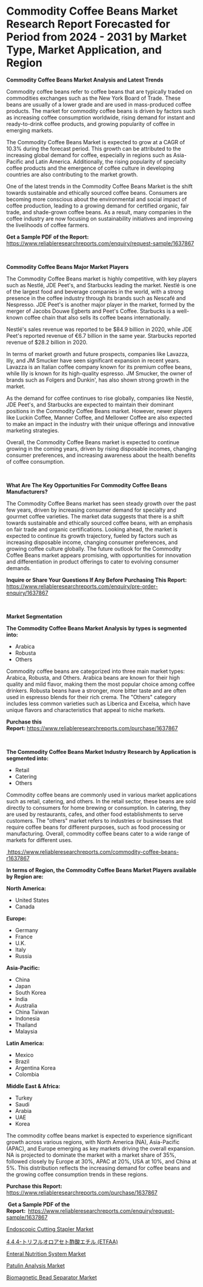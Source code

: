 <p><h1>Commodity Coffee Beans Market Research Report Forecasted for Period from 2024 -  2031 by Market Type, Market Application, and Region</h1></p><p><strong>Commodity Coffee Beans Market Analysis and Latest Trends</strong></p>
<p><p>Commodity coffee beans refer to coffee beans that are typically traded on commodities exchanges such as the New York Board of Trade. These beans are usually of a lower grade and are used in mass-produced coffee products. The market for commodity coffee beans is driven by factors such as increasing coffee consumption worldwide, rising demand for instant and ready-to-drink coffee products, and growing popularity of coffee in emerging markets.</p><p>The Commodity Coffee Beans Market is expected to grow at a CAGR of 10.3% during the forecast period. This growth can be attributed to the increasing global demand for coffee, especially in regions such as Asia-Pacific and Latin America. Additionally, the rising popularity of specialty coffee products and the emergence of coffee culture in developing countries are also contributing to the market growth.</p><p>One of the latest trends in the Commodity Coffee Beans Market is the shift towards sustainable and ethically sourced coffee beans. Consumers are becoming more conscious about the environmental and social impact of coffee production, leading to a growing demand for certified organic, fair trade, and shade-grown coffee beans. As a result, many companies in the coffee industry are now focusing on sustainability initiatives and improving the livelihoods of coffee farmers.</p></p>
<p><strong>Get a Sample PDF of the Report:&nbsp;</strong> <a href="https://www.reliableresearchreports.com/enquiry/request-sample/1637867">https://www.reliableresearchreports.com/enquiry/request-sample/1637867</a></p>
<p>&nbsp;</p>
<p><strong>Commodity Coffee Beans Major Market Players</strong></p>
<p><p>The Commodity Coffee Beans market is highly competitive, with key players such as Nestlé, JDE Peet's, and Starbucks leading the market. Nestlé is one of the largest food and beverage companies in the world, with a strong presence in the coffee industry through its brands such as Nescafé and Nespresso. JDE Peet's is another major player in the market, formed by the merger of Jacobs Douwe Egberts and Peet's Coffee. Starbucks is a well-known coffee chain that also sells its coffee beans internationally.</p><p>Nestlé's sales revenue was reported to be $84.9 billion in 2020, while JDE Peet's reported revenue of €6.7 billion in the same year. Starbucks reported revenue of $28.2 billion in 2020.</p><p>In terms of market growth and future prospects, companies like Lavazza, Illy, and JM Smucker have seen significant expansion in recent years. Lavazza is an Italian coffee company known for its premium coffee beans, while Illy is known for its high-quality espresso. JM Smucker, the owner of brands such as Folgers and Dunkin', has also shown strong growth in the market.</p><p>As the demand for coffee continues to rise globally, companies like Nestlé, JDE Peet's, and Starbucks are expected to maintain their dominant positions in the Commodity Coffee Beans market. However, newer players like Luckin Coffee, Manner Coffee, and Mellower Coffee are also expected to make an impact in the industry with their unique offerings and innovative marketing strategies.</p><p>Overall, the Commodity Coffee Beans market is expected to continue growing in the coming years, driven by rising disposable incomes, changing consumer preferences, and increasing awareness about the health benefits of coffee consumption.</p></p>
<p>&nbsp;</p>
<p><strong>What Are The Key Opportunities For Commodity Coffee Beans Manufacturers?</strong></p>
<p><p>The Commodity Coffee Beans market has seen steady growth over the past few years, driven by increasing consumer demand for specialty and gourmet coffee varieties. The market data suggests that there is a shift towards sustainable and ethically sourced coffee beans, with an emphasis on fair trade and organic certifications. Looking ahead, the market is expected to continue its growth trajectory, fueled by factors such as increasing disposable income, changing consumer preferences, and growing coffee culture globally. The future outlook for the Commodity Coffee Beans market appears promising, with opportunities for innovation and differentiation in product offerings to cater to evolving consumer demands.</p></p>
<p><strong>Inquire or Share Your Questions If Any Before Purchasing This Report:</strong> <a href="https://www.reliableresearchreports.com/enquiry/pre-order-enquiry/1637867">https://www.reliableresearchreports.com/enquiry/pre-order-enquiry/1637867</a></p>
<p>&nbsp;</p>
<p><strong>Market Segmentation</strong></p>
<p><strong>The Commodity Coffee Beans Market Analysis by types is segmented into:</strong></p>
<p><ul><li>Arabica</li><li>Robusta</li><li>Others</li></ul></p>
<p><p>Commodity coffee beans are categorized into three main market types: Arabica, Robusta, and Others. Arabica beans are known for their high quality and mild flavor, making them the most popular choice among coffee drinkers. Robusta beans have a stronger, more bitter taste and are often used in espresso blends for their rich crema. The "Others" category includes less common varieties such as Liberica and Excelsa, which have unique flavors and characteristics that appeal to niche markets.</p></p>
<p><strong>Purchase this Report:&nbsp;</strong><a href="https://www.reliableresearchreports.com/purchase/1637867">https://www.reliableresearchreports.com/purchase/1637867</a></p>
<p>&nbsp;</p>
<p><strong>The Commodity Coffee Beans Market Industry Research by Application is segmented into:</strong></p>
<p><ul><li>Retail</li><li>Catering</li><li>Others</li></ul></p>
<p><p>Commodity coffee beans are commonly used in various market applications such as retail, catering, and others. In the retail sector, these beans are sold directly to consumers for home brewing or consumption. In catering, they are used by restaurants, cafes, and other food establishments to serve customers. The "others" market refers to industries or businesses that require coffee beans for different purposes, such as food processing or manufacturing. Overall, commodity coffee beans cater to a wide range of markets for different uses.</p></p>
<p><a href="https://www.reliableresearchreports.com/commodity-coffee-beans-r1637867">&nbsp;https://www.reliableresearchreports.com/commodity-coffee-beans-r1637867</a></p>
<p><strong>In terms of Region, the Commodity Coffee Beans Market Players available by Region are:</strong></p>
<p>
    <p> <strong> North America: </strong>
        <ul>
            <li>United States</li>
            <li>Canada</li>
        </ul>
        </p> 
    <p> <strong> Europe: </strong>
        <ul>
            <li>Germany</li>
            <li>France</li>
            <li>U.K.</li>
            <li>Italy</li>
            <li>Russia</li>
        </ul>
        </p> 
    <p> <strong> Asia-Pacific: </strong>
        <ul>
            <li>China</li>
            <li>Japan</li>
            <li>South Korea</li>
            <li>India</li>
            <li>Australia</li>
            <li>China Taiwan</li>
            <li>Indonesia</li>
            <li>Thailand</li>
            <li>Malaysia</li>
        </ul>
        </p> 
    <p> <strong> Latin America: </strong>
        <ul>
            <li>Mexico</li>
            <li>Brazil</li>
            <li>Argentina Korea</li>
            <li>Colombia</li>
        </ul>
        </p> 
    <p> <strong> Middle East & Africa: </strong>
        <ul>
            <li>Turkey</li>
            <li>Saudi</li>
            <li>Arabia</li>
            <li>UAE</li>
            <li>Korea</li>
        </ul>
    </p>
    </p>
<p><p>The commodity coffee beans market is expected to experience significant growth across various regions, with North America (NA), Asia-Pacific (APAC), and Europe emerging as key markets driving the overall expansion. NA is projected to dominate the market with a market share of 35%, followed closely by Europe at 30%, APAC at 20%, USA at 10%, and China at 5%. This distribution reflects the increasing demand for coffee beans and the growing coffee consumption trends in these regions.</p></p>
<p><strong>Purchase this Report: </strong><a href="https://www.reliableresearchreports.com/purchase/1637867">https://www.reliableresearchreports.com/purchase/1637867</a></p>
<p>&nbsp;<strong>Get a Sample PDF of the Report:&nbsp;&nbsp;</strong><a href="https://www.reliableresearchreports.com/enquiry/request-sample/1637867">https://www.reliableresearchreports.com/enquiry/request-sample/1637867</a></p>
<p><strong></strong></p>
<p><p><a href="https://www.linkedin.com/pulse/endoscopic-cutting-stapler-market-share-amp-analysis--vcoje">Endoscopic Cutting Stapler Market</a></p><p><a href="https://github.com/RaeJenkins1952/Market-Research-Report-List-2/blob/main/7177204176296.md">4,4,4-トリフルオロアセト酢酸エチル (ETFAA)</a></p><p><a href="https://github.com/jahid123ahm/Market-Research-Report-List-1/blob/main/enteral-nutrition-system-market.md">Enteral Nutrition System Market</a></p><p><a href="https://www.linkedin.com/pulse/global-patulin-analysis-industry-research-report-competitive-64xne">Patulin Analysis Market</a></p><p><a href="https://github.com/riwar777/Market-Research-Report-List-1/blob/main/biomagnetic-bead-separator-market.md">Biomagnetic Bead Separator Market</a></p></p>